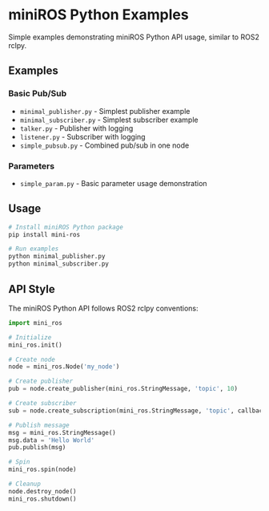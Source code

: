 # miniROS Python Examples

Simple examples demonstrating miniROS Python API usage, similar to ROS2 rclpy.

## Examples

### Basic Pub/Sub
- `minimal_publisher.py` - Simplest publisher example
- `minimal_subscriber.py` - Simplest subscriber example  
- `talker.py` - Publisher with logging
- `listener.py` - Subscriber with logging
- `simple_pubsub.py` - Combined pub/sub in one node

### Parameters
- `simple_param.py` - Basic parameter usage demonstration

## Usage

```bash
# Install miniROS Python package
pip install mini-ros

# Run examples
python minimal_publisher.py
python minimal_subscriber.py
```

## API Style

The miniROS Python API follows ROS2 rclpy conventions:

```python
import mini_ros

# Initialize
mini_ros.init()

# Create node
node = mini_ros.Node('my_node')

# Create publisher
pub = node.create_publisher(mini_ros.StringMessage, 'topic', 10)

# Create subscriber  
sub = node.create_subscription(mini_ros.StringMessage, 'topic', callback, 10)

# Publish message
msg = mini_ros.StringMessage()
msg.data = 'Hello World'
pub.publish(msg)

# Spin
mini_ros.spin(node)

# Cleanup
node.destroy_node()
mini_ros.shutdown()
``` 